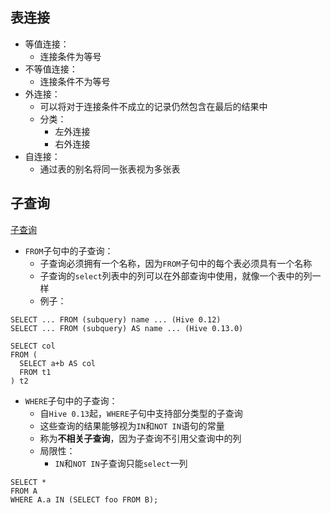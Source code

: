 ## 表连接
* 等值连接：
  * 连接条件为等号
* 不等值连接：
  * 连接条件不为等号
* 外连接：
  * 可以将对于连接条件不成立的记录仍然包含在最后的结果中
  * 分类：
    * 左外连接
    * 右外连接
* 自连接：
  * 通过表的别名将同一张表视为多张表
  
## 子查询
[子查询](https://cwiki.apache.org/confluence/display/Hive/LanguageManual+SubQueries)
* `FROM`子句中的子查询：
  * 子查询必须拥有一个名称，因为`FROM`子句中的每个表必须具有一个名称
  * 子查询的`select`列表中的列可以在外部查询中使用，就像一个表中的列一样
  * 例子：
```
SELECT ... FROM (subquery) name ... (Hive 0.12)
SELECT ... FROM (subquery) AS name ... (Hive 0.13.0)
```
```
SELECT col
FROM (
  SELECT a+b AS col
  FROM t1
) t2
```
* `WHERE`子句中的子查询：
  * 自`Hive 0.13`起，`WHERE`子句中支持部分类型的子查询
  * 这些查询的结果能够视为`IN`和`NOT IN`语句的常量
  * 称为**不相关子查询**，因为子查询不引用父查询中的列
  * 局限性：
    * `IN`和`NOT IN`子查询只能`select`一列
```
SELECT *
FROM A
WHERE A.a IN (SELECT foo FROM B);
```

